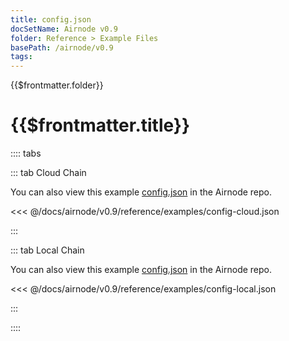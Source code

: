 ```yaml
---
title: config.json
docSetName: Airnode v0.9
folder: Reference > Example Files
basePath: /airnode/v0.9
tags:
---
```


<TitleSpan>{{$frontmatter.folder}}</TitleSpan>

# {{$frontmatter.title}}

<VersionWarning/>

:::: tabs

::: tab Cloud Chain

You can also view this example
[config.json](https://github.com/api3dao/airnode/blob/v0.9/packages/airnode-deployer/config/config.example.json)
in the Airnode repo.

<<< @/docs/airnode/v0.9/reference/examples/config-cloud.json

:::

::: tab Local Chain

You can also view this example
[config.json](https://github.com/api3dao/airnode/blob/v0.9/packages/airnode-node/config/config.example.json)
in the Airnode repo.

<<< @/docs/airnode/v0.9/reference/examples/config-local.json

:::

::::
